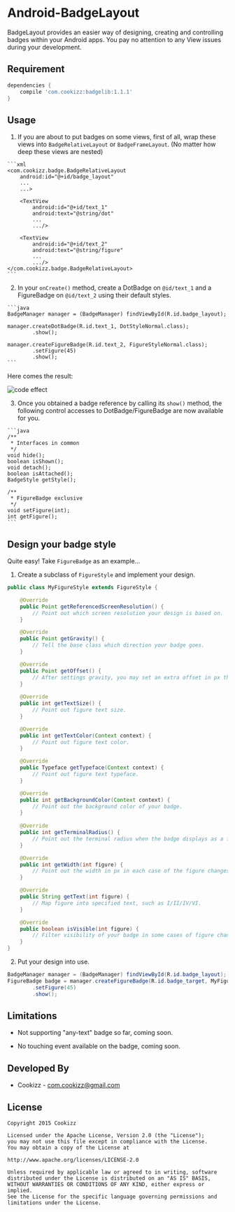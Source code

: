 # Android-BadgeLayout
BadgeLayout provides an easier way of designing, creating and controlling badges within your Android apps. You pay no attention to any View issues during your development.

## Requirement
  
```gradle
dependencies {
    compile 'com.cookizz:badgelib:1.1.1'
}
```
  
## Usage

  1. If you are about to put badges on some views, first of all, wrap these views into `BadgeRelativeLayout` or `BadgeFrameLayout`. (No matter how deep these views are nested)

    ```xml
    <com.cookizz.badge.BadgeRelativeLayout
        android:id="@+id/badge_layout"
        ...
        ...>
        
        <TextView
            android:id="@+id/text_1"
            android:text="@string/dot"
            ...
            .../>
    
        <TextView
            android:id="@+id/text_2"
            android:text="@string/figure"
            ...
            .../>
    </com.cookizz.badge.BadgeRelativeLayout>
    ```

  2. In your `onCreate()` method, create a DotBadge on `@id/text_1` and a FigureBadge on `@id/text_2` using their default styles.

    ```java
    BadgeManager manager = (BadgeManager) findViewById(R.id.badge_layout);
    
    manager.createDotBadge(R.id.text_1, DotStyleNormal.class);
            .show();
    
    manager.createFigureBadge(R.id.text_2, FigureStyleNormal.class);
            .setFigure(45)
            .show();
    ```

  Here comes the result: 
  
  ![code effect](http://7xawtr.com1.z0.glb.clouddn.com/dot_and_figure_badge.png)
  
  3. Once you obtained a badge reference by calling its `show()` method, the following control accesses to DotBadge/FigureBadge are now available for you.

    ```java
    /**
     * Interfaces in common
     */
    void hide();
    boolean isShown();
    void detach();
    boolean isAttached();
    BadgeStyle getStyle();
    
    /**
     * FigureBadge exclusive
     */
    void setFigure(int);
    int getFigure();
    ```

## Design your badge style
  Quite easy! Take `FigureBadge` as an example...
  
  1. Create a subclass of `FigureStyle` and implement your design.
  
```java
public class MyFigureStyle extends FigureStyle {

    @Override
    public Point getReferencedScreenResolution() {
        // Point out which screen resolution your design is based on.
    }

    @Override
    public Point getGravity() {
        // Tell the base class which direction your badge goes.
    }

    @Override
    public Point getOffset() {
        // After settings gravity, you may set an extra offset in px the badge will go.
    }
    
    @Override
    public int getTextSize() {
        // Point out figure text size.
    }

    @Override
    public int getTextColor(Context context) {
        // Point out figure text color.
    }

    @Override
    public Typeface getTypeface(Context context) {
        // Point out figure text typeface.
    }

    @Override
    public int getBackgroundColor(Context context) {
        // Point out the background color of your badge.
    }
    
    @Override
    public int getTerminalRadius() {
        // Point out the terminal radius when the badge displays as a fully round rect.
    }

    @Override
    public int getWidth(int figure) {
        // Point out the width in px in each case of the figure changes.
    }

    @Override
    public String getText(int figure) {
        // Map figure into specified text, such as I/II/IV/VI.
    }

    @Override
    public boolean isVisible(int figure) {
        // Filter visibility of your badge in some cases of figure changes.
    }
}
```
    
  2. Put your design into use.

```java
BadgeManager manager = (BadgeManager) findViewById(R.id.badge_layout);
FigureBadge badge = manager.createFigureBadge(R.id.badge_target, MyFigureStyle.class)
        .setFigure(45)
        .show();
```

## Limitations
  
  * Not supporting "any-text" badge so far, coming soon.
  
  * No touching event available on the badge, coming soon.
  
## Developed By

  * Cookizz - <com.cookizz@gmail.com>

## License

    Copyright 2015 Cookizz

    Licensed under the Apache License, Version 2.0 (the "License");
    you may not use this file except in compliance with the License.
    You may obtain a copy of the License at

    http://www.apache.org/licenses/LICENSE-2.0

    Unless required by applicable law or agreed to in writing, software
    distributed under the License is distributed on an "AS IS" BASIS,
    WITHOUT WARRANTIES OR CONDITIONS OF ANY KIND, either express or implied.
    See the License for the specific language governing permissions and
    limitations under the License.
